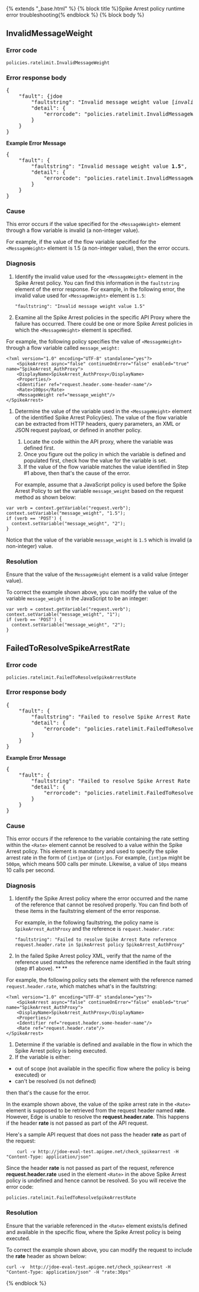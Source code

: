 {% extends "_base.html" %} {% block title %}Spike Arrest policy runtime error troubleshooting{% endblock %} {% block body %}


## InvalidMessageWeight 


### Error code


```
policies.ratelimit.InvalidMessageWeight
```



### Error response body


<pre class="prettyprint">
{
    "fault": {jdoe
        "faultstring": "Invalid message weight value [<var>invalid_value</var>]",
        "detail": {
            "errorcode": "policies.ratelimit.InvalidMessageWeight"
        }
    }
}
</pre>


**Example Error Message**


<pre class="prettyprint">
{
    "fault": {
        "faultstring": "Invalid message weight value <b>1.5</b>",
        "detail": {
            "errorcode": "policies.ratelimit.InvalidMessageWeight"
        }
    }
}
</pre>



### Cause

This error occurs if the value specified for the `<MessageWeight>` element through
a flow variable is invalid (a non-integer value). 

For example, if the value of the flow variable specified for the `<MessageWeight>`
element is 1.5 (a non-integer value), then the error occurs.


### Diagnosis



1.  Identify the invalid value used for the `<MessageWeight>` element in the Spike
Arrest policy. You can find this information in the `faultstring` element of the
error response. For example, in the following error, the invalid value used for
`<MessageWeight>` element is `1.5`:

    ```
    "faultstring": "Invalid message weight value 1.5"
    ```


1.  Examine all the Spike Arrest policies in the specific API Proxy where the
failure has occurred. There could be one or more Spike Arrest policies in which
the `<MessageWeight>` element is specified.

  For example, the following policy specifies the value of `<MessageWeight>`
    through a flow variable called `message_weight:`

  ```
  <?xml version="1.0" encoding="UTF-8" standalone="yes"?>
      <SpikeArrest async="false" continueOnError="false" enabled="true" name="SpikeArrest_AuthProxy">
      <DisplayName>SpikeArrest_AuthProxy</DisplayName>
      <Properties/>
      <Identifier ref="request.header.some-header-name"/>
      <Rate>100ps</Rate>
      <MessageWeight ref="message_weight"/>
  </SpikeArrest>
  ```

1.  Determine the value of the variable used in the `<MessageWeight>` element of
the identified Spike Arrest Policy(ies). The value of the flow variable can be
extracted from HTTP headers, query parameters, an XML or JSON request payload,
or defined in another policy.
    1.  Locate the code within the API proxy, where the variable was defined first.
    1.  Once you figure out the policy in which the variable is defined and
    populated first, check how the value for the variable is set.
    1.  If the value of the flow variable matches the value identified in Step
    #1 above, then that's the cause of the error.

    For example, assume that a JavaScript policy is used before the Spike Arrest
    Policy to set the variable `message_weight` based on the request method as
    shown below:


  ```
  var verb = context.getVariable("request.verb");
  context.setVariable("message_weight", "1.5");
  if (verb == 'POST') {
    context.setVariable("message_weight", "2");    
  }
  ```

  Notice that the value of the variable `message_weight` is `1.5` which is
  invalid (a non-integer) value.


### Resolution

Ensure that the value of the `MessageWeight` element is a valid value (integer
value).

To correct the example shown above, you can modify the value of the variable
`message_weight` in the JavaScript to be an integer:


```
var verb = context.getVariable("request.verb");
context.setVariable("message_weight", "1");
if (verb == 'POST') {
  context.setVariable("message_weight", "2");    
}
```

## FailedToResolveSpikeArrestRate


### Error code


```
policies.ratelimit.FailedToResolveSpikeArrestRate
```

### Error response body


<pre class="prettyprint">
{
    "fault": {
        "faultstring": "Failed to resolve Spike Arrest Rate reference [<var>reference</var>] in SpikeArrest policy [<var>api_policy</var>]",
        "detail": {
            "errorcode": "policies.ratelimit.FailedToResolveSpikeArrestRate"
        }
    }
}
</pre>


**Example Error Message**


<pre class="prettyprint">
{
    "fault": {
        "faultstring": "Failed to resolve Spike Arrest Rate reference <b>request.header.rate</b> in SpikeArrest policy <b>SpikeArrest_AuthProxy</b>",
        "detail": {
            "errorcode": "policies.ratelimit.FailedToResolveSpikeArrestRate"
        }
    }
}
</pre>



### Cause

This error occurs if the reference to the variable containing the rate setting
within the `<Rate>` element cannot be resolved to a value within the Spike Arrest
policy.  This element is mandatory and used to specify the spike arrest rate in
the form of `{int}pm` or `{int}ps`. For example, `{int}pm` might be `500pm`,
which means 500 calls per minute. Likewise, a value of `10ps` means 10 calls per
second. 


### Diagnosis



1.  Identify the Spike Arrest policy where the error occurred and the name of
the reference that cannot be resolved properly. You can find both of these items
in the faultstring element of the error response.

    For example, in the following faultstring, the policy name is
    `SpikeArrest_AuthProxy` and the reference is `request.header.rate`:


    ```
    "faultstring": "Failed to resolve Spike Arrest Rate reference request.header.rate in SpikeArrest policy SpikeArrest_AuthProxy"
    ```


1.  In the failed Spike Arrest policy XML, verify that the name of the reference
used matches the reference name identified in the fault string (step #1 above). **	**

  For example, the following policy sets the <Rate> element with the reference
  named `request.header.rate`, which matches what's in the faultstring:

  ```
  <?xml version="1.0" encoding="UTF-8" standalone="yes"?>
      <SpikeArrest async="false" continueOnError="false" enabled="true" name="SpikeArrest_AuthProxy">
      <DisplayName>SpikeArrest_AuthProxy</DisplayName>
      <Properties/>
      <Identifier ref="request.header.some-header-name"/>
      <Rate ref="request.header.rate"/>
  </SpikeArrest>

  ```

1.  Determine if the variable is defined and available in the flow in which the
Spike Arrest policy is being executed.
1.  If the variable is either:
  *   out of scope (not available in the specific flow where the policy is being
  executed) or
  *   can't be resolved (is not defined)

  then that's the cause for the error.


  In the example shown above, the value of the spike arrest rate in the `<Rate>`
    element is supposed to be retrieved from the request header named **rate**.
    However, Edge is unable to resolve the **request.header.rate**. This happens
    if the header **rate** is not passed as part of the API request.


  Here's a sample API request that does not pass the header **rate** as part of
    the request:


  ```
      curl -v http://jdoe-eval-test.apigee.net/check_spikearrest -H "Content-Type: application/json"
  ```



  Since the header **rate** is not passed as part of the request, reference
    **request.header.rate** used in the element `<Rate>` in the above Spike
    Arrest policy is undefined and hence cannot be resolved. So you will receive
    the error code:

  ```
  policies.ratelimit.FailedToResolveSpikeArrestRate
  ```

### Resolution

Ensure that the variable referenced in the `<Rate>` element exists/is defined
and available in the specific flow, where the Spike Arrest policy is being executed.

To correct the example shown above, you can modify the request to include the **rate** header as shown below:


```
curl -v  http://jdoe-eval-test.apigee.net/check_spikearrest -H "Content-Type: application/json" -H "rate:30ps"
```
{% endblock %}
